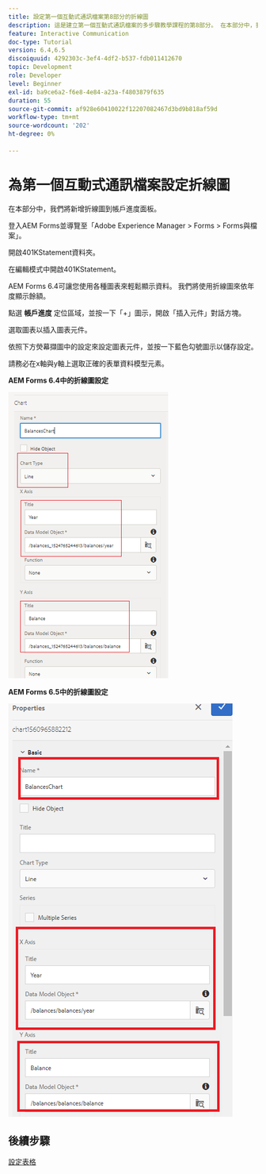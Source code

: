 ```yaml
---
title: 設定第一個互動式通訊檔案第8部分的折線圖
description: 這是建立第一個互動式通訊檔案的多步驟教學課程的第8部分。 在本部分中，我們將新增折線圖到帳戶進度面板。
feature: Interactive Communication
doc-type: Tutorial
version: 6.4,6.5
discoiquuid: 4292303c-3ef4-4df2-b537-fdb011412670
topic: Development
role: Developer
level: Beginner
exl-id: ba9ce6a2-f6e8-4e84-a23a-f4803879f635
duration: 55
source-git-commit: af928e60410022f12207082467d3bd9b818af59d
workflow-type: tm+mt
source-wordcount: '202'
ht-degree: 0%

---
```


# 為第一個互動式通訊檔案設定折線圖

在本部分中，我們將新增折線圖到帳戶進度面板。

登入AEM Forms並導覽至「Adobe Experience Manager > Forms > Forms與檔案」。

開啟401KStatement資料夾。

在編輯模式中開啟401KStatement。

AEM Forms 6.4可讓您使用各種圖表來輕鬆顯示資料。 我們將使用折線圖來依年度顯示餘額。

點選 **帳戶進度** 定位區域，並按一下「+」圖示，開啟「插入元件」對話方塊。

選取圖表以插入圖表元件。

依照下方熒幕擷圖中的設定來設定圖表元件，並按一下藍色勾號圖示以儲存設定。

請務必在x軸與y軸上選取正確的表單資料模型元素。

**AEM Forms 6.4中的折線圖設定**

![linechart64](assets/linechart.png)

**AEM Forms 6.5中的折線圖設定**

![linechart64](assets/linechart65.PNG)

## 後續步驟

[設定表格](./partnine.md)
